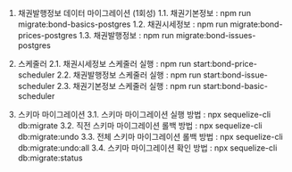 1. 채권발행정보 데이터 마이그레이션 (1회성)
   1.1. 채권기본정보 : npm run migrate:bond-basics-postgres
   1.2. 채권시세정보 : npm run migrate:bond-prices-postgres
   1.3. 채권발행정보 : npm run migrate:bond-issues-postgres

2. 스케줄러
   2.1. 채권시세정보 스케줄러 실행 : npm run start:bond-price-scheduler
   2.2. 채권발행정보 스케줄러 실행 : npm run start:bond-issue-scheduler
   2.3. 채권기본정보 스케줄러 실행 : npm run start:bond-basic-scheduler

3. 스키마 마이그레이션
   3.1. 스키마 마이그레이션 실행 방법 : npx sequelize-cli db:migrate
   3.2. 직전 스키마 마이그레이션 롤백 방법 : npx sequelize-cli db:migrate:undo
   3.3. 전체 스키마 마이그레이션 롤백 방법 : npx sequelize-cli db:migrate:undo:all
   3.4. 스키마 마이그레이션 확인 방법 : npx sequelize-cli db:migrate:status
